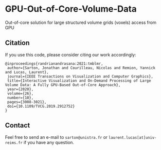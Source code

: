 # GPU-Out-of-Core-Volume-Data
Out-of-core solution for large structured volume grids (voxels) access from GPU

## Citation

If you use this code, please consider citing our work accordingly: 

```
@inproceedings{randrianandrasana:2021:tmblmr,
 author={Sarton, Jonathan and Courilleau, Nicolas and Remion, Yannick and Lucas, Laurent},
 journal={IEEE Transactions on Visualization and Computer Graphics},
 title={Interactive Visualization and On-Demand Processing of Large Volume Data: A Fully GPU-Based Out-of-Core Approach},
 year={2020},
 volume={26},
 number={10},
 pages={3008-3021},
 doi={10.1109/TVCG.2019.2912752}
}
```

## Contact

Feel free to send an e-mail to `sarton@unistra.fr` or `laurent.lucas[at]univ-reims.fr` if you have any question.
